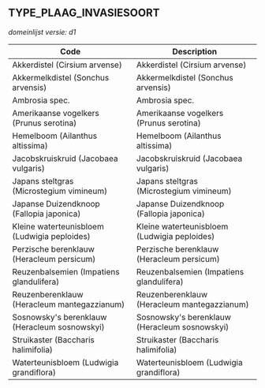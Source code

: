 ## TYPE_PLAAG_INVASIESOORT

*domeinlijst versie: d1* 

 |Code |Description	|
|	---	|	---	|
| Akkerdistel (Cirsium arvense) | Akkerdistel (Cirsium arvense) |
| Akkermelkdistel (Sonchus arvensis) | Akkermelkdistel (Sonchus arvensis) |
| Ambrosia spec. | Ambrosia spec. |
| Amerikaanse vogelkers (Prunus serotina) | Amerikaanse vogelkers (Prunus serotina) |
| Hemelboom (Ailanthus altissima) | Hemelboom (Ailanthus altissima) |
| Jacobskruiskruid (Jacobaea vulgaris) | Jacobskruiskruid (Jacobaea vulgaris) |
| Japans steltgras (Microstegium vimineum) | Japans steltgras (Microstegium vimineum) |
| Japanse Duizendknoop (Fallopia japonica) | Japanse Duizendknoop (Fallopia japonica) |
| Kleine waterteunisbloem (Ludwigia peploides) | Kleine waterteunisbloem (Ludwigia peploides) |
| Perzische berenklauw (Heracleum persicum) | Perzische berenklauw (Heracleum persicum) |
| Reuzenbalsemien (Impatiens glandulifera) | Reuzenbalsemien (Impatiens glandulifera) |
| Reuzenberenklauw (Heracleum mantegazzianum) | Reuzenberenklauw (Heracleum mantegazzianum) |
| Sosnowsky's berenklauw (Heracleum sosnowskyi) | Sosnowsky's berenklauw (Heracleum sosnowskyi) |
| Struikaster (Baccharis halimifolia) | Struikaster (Baccharis halimifolia) |
| Waterteunisbloem (Ludwigia grandiflora) | Waterteunisbloem (Ludwigia grandiflora) |
